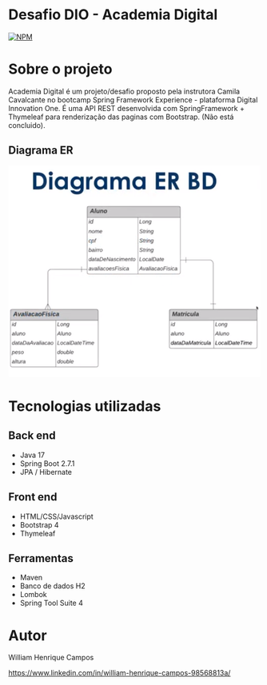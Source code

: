 # Desafio DIO - Academia Digital 
[![NPM](https://img.shields.io/npm/l/react)](https://github.com/devsuperior/sds1-wmazoni/blob/master/LICENSE) 

# Sobre o projeto

Academia Digital é um projeto/desafio proposto pela instrutora Camila Cavalcante no bootcamp Spring Framework Experience - plataforma Digital Innovation One. 
É uma API REST desenvolvida com SpringFramework + Thymeleaf para renderização das paginas com Bootstrap. (Não está concluido).

## Diagrama ER
![Mobile 1](academia-digital.png)

# Tecnologias utilizadas
## Back end
- Java 17
- Spring Boot 2.7.1
- JPA / Hibernate

## Front end
- HTML/CSS/Javascript
- Bootstrap 4
- Thymeleaf

## Ferramentas
- Maven
- Banco de dados H2
- Lombok
- Spring Tool Suite 4

# Autor

William Henrique Campos

https://www.linkedin.com/in/william-henrique-campos-98568813a/
